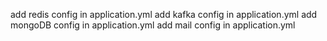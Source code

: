 add redis config in application.yml
add kafka config in application.yml
add mongoDB config in application.yml
add mail config in application.yml
